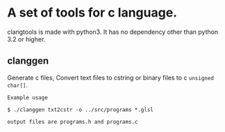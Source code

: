 # A set of tools for c language.

clangtools is made with python3. It has no dependency other than python 3.2
or higher.

## clanggen

Generate c files, Convert text files to cstring or binary files to c
`unsigned char[]`.

```
Example usage

$ ./clanggen txt2cstr -o ../src/programs *.glsl

output files are programs.h and programs.c

```
